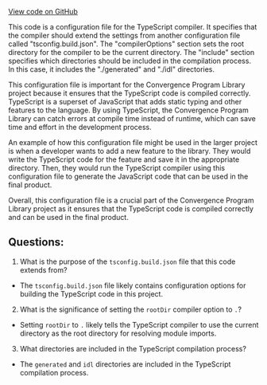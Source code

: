 [View code on GitHub](https://github.com/convergence-rfq/convergence-program-library/psyoptions-european-instrument/js/tsconfig.json)

This code is a configuration file for the TypeScript compiler. It specifies that the compiler should extend the settings from another configuration file called "tsconfig.build.json". The "compilerOptions" section sets the root directory for the compiler to be the current directory. The "include" section specifies which directories should be included in the compilation process. In this case, it includes the "./generated" and "./idl" directories.

This configuration file is important for the Convergence Program Library project because it ensures that the TypeScript code is compiled correctly. TypeScript is a superset of JavaScript that adds static typing and other features to the language. By using TypeScript, the Convergence Program Library can catch errors at compile time instead of runtime, which can save time and effort in the development process.

An example of how this configuration file might be used in the larger project is when a developer wants to add a new feature to the library. They would write the TypeScript code for the feature and save it in the appropriate directory. Then, they would run the TypeScript compiler using this configuration file to generate the JavaScript code that can be used in the final product.

Overall, this configuration file is a crucial part of the Convergence Program Library project as it ensures that the TypeScript code is compiled correctly and can be used in the final product.
## Questions: 
 1. What is the purpose of the `tsconfig.build.json` file that this code extends from?
- The `tsconfig.build.json` file likely contains configuration options for building the TypeScript code in this project.

2. What is the significance of setting the `rootDir` compiler option to `.`?
- Setting `rootDir` to `.` likely tells the TypeScript compiler to use the current directory as the root directory for resolving module imports.

3. What directories are included in the TypeScript compilation process?
- The `generated` and `idl` directories are included in the TypeScript compilation process.